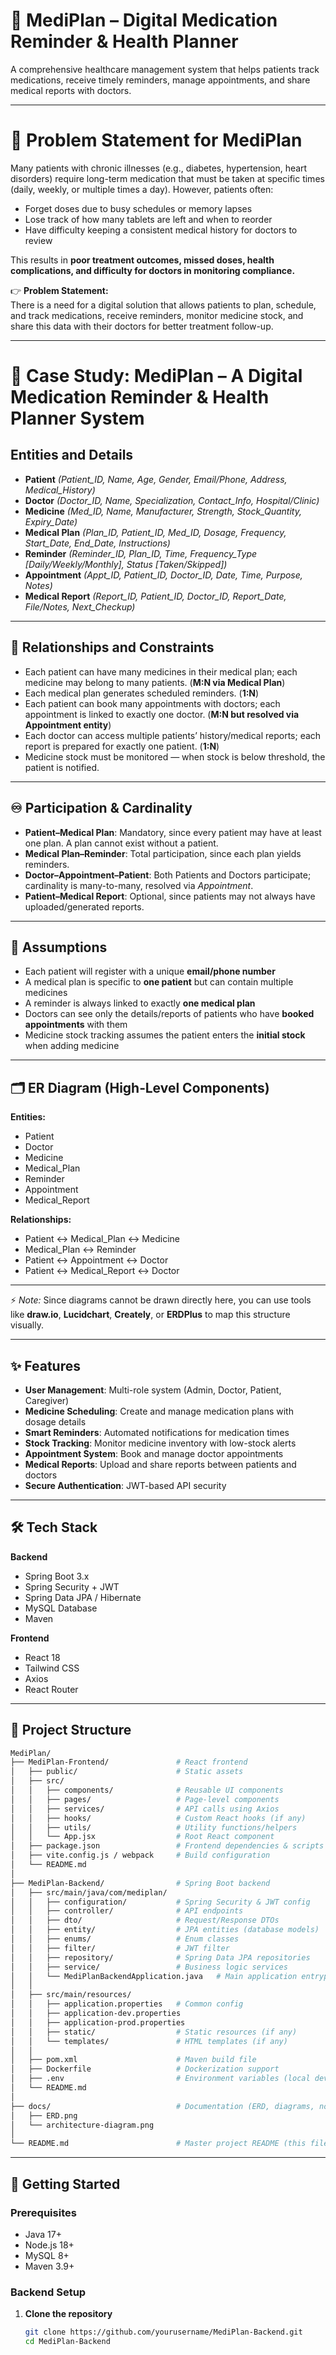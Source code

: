 # 💊 MediPlan – Digital Medication Reminder & Health Planner

A comprehensive healthcare management system that helps patients track medications, receive timely reminders, manage appointments, and share medical reports with doctors.

---

# 📌 Problem Statement for MediPlan

Many patients with chronic illnesses (e.g., diabetes, hypertension, heart disorders) require long-term medication that must be taken at specific times (daily, weekly, or multiple times a day). However, patients often:

- Forget doses due to busy schedules or memory lapses  
- Lose track of how many tablets are left and when to reorder  
- Have difficulty keeping a consistent medical history for doctors to review  

This results in **poor treatment outcomes, missed doses, health complications, and difficulty for doctors in monitoring compliance.**

👉 **Problem Statement:**  
There is a need for a digital solution that allows patients to plan, schedule, and track medications, receive reminders, monitor medicine stock, and share this data with their doctors for better treatment follow-up.

---

# 📝 Case Study: MediPlan – A Digital Medication Reminder & Health Planner System

## Entities and Details

- **Patient** *(Patient_ID, Name, Age, Gender, Email/Phone, Address, Medical_History)*  
- **Doctor** *(Doctor_ID, Name, Specialization, Contact_Info, Hospital/Clinic)*  
- **Medicine** *(Med_ID, Name, Manufacturer, Strength, Stock_Quantity, Expiry_Date)*  
- **Medical Plan** *(Plan_ID, Patient_ID, Med_ID, Dosage, Frequency, Start_Date, End_Date, Instructions)*  
- **Reminder** *(Reminder_ID, Plan_ID, Time, Frequency_Type [Daily/Weekly/Monthly], Status [Taken/Skipped])*  
- **Appointment** *(Appt_ID, Patient_ID, Doctor_ID, Date, Time, Purpose, Notes)*  
- **Medical Report** *(Report_ID, Patient_ID, Doctor_ID, Report_Date, File/Notes, Next_Checkup)*  

---

## 🔗 Relationships and Constraints

- Each patient can have many medicines in their medical plan; each medicine may belong to many patients. (**M:N via Medical Plan**)  
- Each medical plan generates scheduled reminders. (**1:N**)  
- Each patient can book many appointments with doctors; each appointment is linked to exactly one doctor. (**M:N but resolved via Appointment entity**)  
- Each doctor can access multiple patients’ history/medical reports; each report is prepared for exactly one patient. (**1:N**)  
- Medicine stock must be monitored — when stock is below threshold, the patient is notified.  

---

## ♾️ Participation & Cardinality

- **Patient–Medical Plan**: Mandatory, since every patient may have at least one plan. A plan cannot exist without a patient.  
- **Medical Plan–Reminder**: Total participation, since each plan yields reminders.  
- **Doctor–Appointment–Patient**: Both Patients and Doctors participate; cardinality is many-to-many, resolved via *Appointment*.  
- **Patient–Medical Report**: Optional, since patients may not always have uploaded/generated reports.  

---

## 📖 Assumptions

- Each patient will register with a unique **email/phone number**  
- A medical plan is specific to **one patient** but can contain multiple medicines  
- A reminder is always linked to exactly **one medical plan**  
- Doctors can see only the details/reports of patients who have **booked appointments** with them  
- Medicine stock tracking assumes the patient enters the **initial stock** when adding medicine  

---

## 🗂️ ER Diagram (High‑Level Components)

**Entities:**
- Patient  
- Doctor  
- Medicine  
- Medical_Plan  
- Reminder  
- Appointment  
- Medical_Report  

**Relationships:**
- Patient ↔ Medical_Plan ↔ Medicine  
- Medical_Plan ↔ Reminder  
- Patient ↔ Appointment ↔ Doctor  
- Patient ↔ Medical_Report ↔ Doctor  

---

⚡ *Note:* Since diagrams cannot be drawn directly here, you can use tools like **draw.io**, **Lucidchart**, **Creately**, or **ERDPlus** to map this structure visually.

---

## ✨ Features

- **User Management**: Multi-role system (Admin, Doctor, Patient, Caregiver)
- **Medicine Scheduling**: Create and manage medication plans with dosage details
- **Smart Reminders**: Automated notifications for medication times
- **Stock Tracking**: Monitor medicine inventory with low-stock alerts
- **Appointment System**: Book and manage doctor appointments
- **Medical Reports**: Upload and share reports between patients and doctors
- **Secure Authentication**: JWT-based API security

---

## 🛠️ Tech Stack

**Backend**
- Spring Boot 3.x
- Spring Security + JWT
- Spring Data JPA / Hibernate
- MySQL Database
- Maven

**Frontend**
- React 18
- Tailwind CSS
- Axios
- React Router

---

## 📂 Project Structure

```bash
MediPlan/
├── MediPlan-Frontend/               # React frontend
│   ├── public/                      # Static assets
│   ├── src/
│   │   ├── components/              # Reusable UI components
│   │   ├── pages/                   # Page-level components
│   │   ├── services/                # API calls using Axios
│   │   ├── hooks/                   # Custom React hooks (if any)
│   │   ├── utils/                   # Utility functions/helpers
│   │   └── App.jsx                  # Root React component
│   ├── package.json                 # Frontend dependencies & scripts
│   ├── vite.config.js / webpack     # Build configuration
│   └── README.md
│
├── MediPlan-Backend/                # Spring Boot backend
│   ├── src/main/java/com/mediplan/
│   │   ├── configuration/           # Spring Security & JWT config
│   │   ├── controller/              # API endpoints
│   │   ├── dto/                     # Request/Response DTOs
│   │   ├── entity/                  # JPA entities (database models)
│   │   ├── enums/                   # Enum classes
│   │   ├── filter/                  # JWT filter
│   │   ├── repository/              # Spring Data JPA repositories
│   │   ├── service/                 # Business logic services
│   │   └── MediPlanBackendApplication.java   # Main application entrypoint
│   │
│   ├── src/main/resources/
│   │   ├── application.properties   # Common config
│   │   ├── application-dev.properties
│   │   ├── application-prod.properties
│   │   ├── static/                  # Static resources (if any)
│   │   └── templates/               # HTML templates (if any)
│   │
│   ├── pom.xml                      # Maven build file
│   ├── Dockerfile                   # Dockerization support
│   ├── .env                         # Environment variables (local dev)
│   └── README.md
│
├── docs/                            # Documentation (ERD, diagrams, notes)
│   ├── ERD.png
│   └── architecture-diagram.png
│
└── README.md                        # Master project README (this file)
```

---

## 🚀 Getting Started

### Prerequisites
- Java 17+
- Node.js 18+
- MySQL 8+
- Maven 3.9+

### Backend Setup

1. **Clone the repository**
   ```bash
   git clone https://github.com/yourusername/MediPlan-Backend.git
   cd MediPlan-Backend
